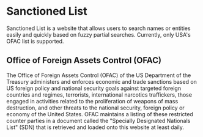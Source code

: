 # Sanctioned List

Sanctioned List is a website that allows users to search names or entities easily and quickly based on fuzzy partial searches. Currently, only USA's OFAC list is supported.

## Office of Foreign Assets Control (OFAC)

The Office of Foreign Assets Control (OFAC) of the US Department of the Treasury administers and enforces economic and trade sanctions based on US foreign policy and national security goals against targeted foreign countries and regimes, terrorists, international narcotics traffickers, those engaged in activities related to the proliferation of weapons of mass destruction, and other threats to the national security, foreign policy or economy of the United States. OFAC maintains a listing of these restricted counter parties in a document called the "Specially Designated Nationals List" (SDN) that is retrieved and loaded onto this website at least daily.

